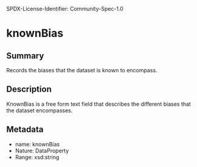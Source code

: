 SPDX-License-Identifier: Community-Spec-1.0

# knownBias

## Summary

Records the biases that the dataset is known to encompass.

## Description

KnownBias is a free form text field that describes the different biases that the dataset encompasses.

## Metadata

- name: knownBias
- Nature: DataProperty
- Range: xsd:string
